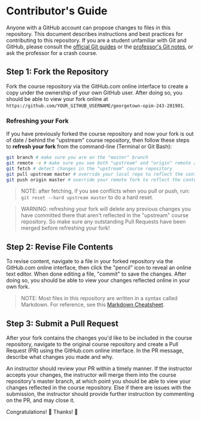 # Contributor's Guide

Anyone with a GitHub account can propose changes to files in this repository. This document describes instructions and best practices for contributing to this repository. If you are a student unfamiliar with Git and GitHub, please consult the [official Git guides](https://guides.github.com/) or the [professor's Git notes](/notes/git.md), or ask the professor for a crash course.

## Step 1: Fork the Repository

Fork the course repository via the GitHub.com online interface to create a copy under the ownership of your own GitHub user. After doing so, you should be able to view your fork online at `https://github.com/YOUR_GITHUB_USERNAME/georgetown-opim-243-201901`.

### Refreshing your Fork

If you have previously forked the course repository and now your fork is out of date / behind the "upstream" course repository, then follow these steps to **refresh your fork** from the command-line (Terminal or Git Bash):

```sh
git branch # make sure you are on the "master" branch
git remote -v # make sure you see both "upstream" and "origin" remote addresses
git fetch # detect changes in the "upstream" course repository
git pull upstream master # override your local repo to reflect the contents of the "upstream" repository
git push origin master # override your remote fork to reflect the contents of the "upstream" repository
```

> NOTE: after fetching, if you see conflicts when you pull or push, run: `git reset --hard upstream master` to do a hard reset.

> WARNING: refreshing your fork will delete any previous changes you have committed there that aren't reflected in the "upstream" course repository. So make sure any outstanding Pull Requests have been merged before refreshing your fork!


## Step 2: Revise File Contents

To revise content, navigate to a file in your forked repository via the GitHub.com online interface, then click the "pencil" icon to reveal an online text editor. When done editing a file, "commit" to save the changes. After doing so, you should be able to view your changes reflected online in your own fork.

> NOTE: Most files in this repository are written in a syntax called Markdown. For reference, see this [Markdown Cheatsheet](https://guides.github.com/pdfs/markdown-cheatsheet-online.pdf).

## Step 3: Submit a Pull Request

After your fork contains the changes you'd like to be included in the course repository, navigate to the original course repository and create a Pull Request (PR) using the GitHub.com online interface. In the PR message, describe what changes you made and why.

An instructor should review your PR within a timely manner. If the instructor accepts your changes, the instructor will merge them into the course repository's master branch, at which point you should be able to view your changes reflected in the course repository. Else if there are issues with the submission, the instructor should provide further instruction by commenting on the PR, and may close it.

Congratulations! :clap: Thanks! :pray:
